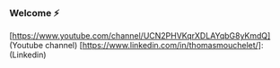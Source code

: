 ### Welcome ⚡

[https://www.youtube.com/channel/UCN2PHVKqrXDLAYqbG8yKmdQ] (Youtube channel)
[https://www.linkedin.com/in/thomasmouchelet/]: (Linkedin)



<!--
**ThomasMouchelet/ThomasMouchelet** is a ✨ _special_ ✨ repository because its `README.md` (this file) appears on your GitHub profile.

Here are some ideas to get you started:

- 🔭 I’m currently working on ...
- 🌱 I’m currently learning ...
- 👯 I’m looking to collaborate on ...
- 🤔 I’m looking for help with ...
- 💬 Ask me about ...
- 📫 How to reach me: ...
- 😄 Pronouns: ...
- ⚡ Fun fact: ...
-->
